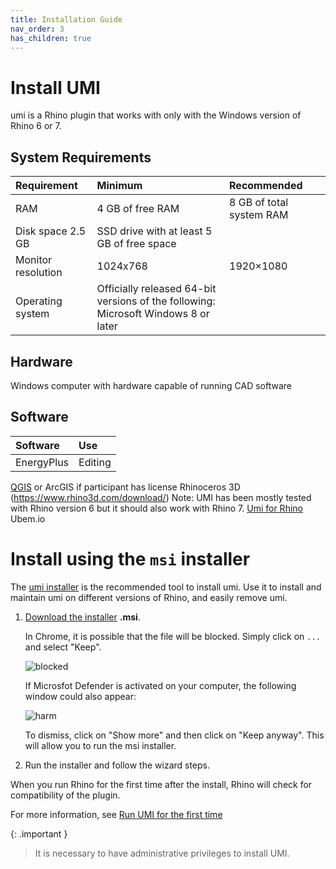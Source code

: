 ```yaml
---
title: Installation Guide
nav_order: 3
has_children: true
---
```


# Install UMI

umi is a Rhino plugin that works with only with the Windows version of Rhino 6 or 7.

## System Requirements

| Requirement                | Minimum                                                                               | Recommended              |
|:---------------------------|:--------------------------------------------------------------------------------------|:-------------------------|
| RAM                        | 4 GB of free RAM                                                                      | 8 GB of total system RAM |
| Disk space          2.5 GB | SSD drive with at least 5 GB of free space                                            |                          |
| Monitor resolution         | 1024x768                                                                              | 1920×1080                |
| Operating system           | Officially released 64-bit versions of the following:<br>Microsoft Windows 8 or later |                          |

## Hardware

Windows computer with hardware capable of running CAD software

## Software

| Software   | Use     |
|:-----------|:--------|
| EnergyPlus | Editing |

[QGIS](https://qgis.org/en/site/index.html) or ArcGIS if participant has license
Rhinoceros 3D (https://www.rhino3d.com/download/) Note: UMI has been mostly tested with
Rhino version 6 but it should also work with Rhino 7.
[Umi for Rhino](http://web.mit.edu/sustainabledesignlab/projects/umi/index.html) Ubem.io

# Install using the `msi` installer

The
[umi installer](https://umireleases.blob.core.windows.net/latest-release/UMI.msi) is the
recommended tool to install umi. Use it to install and maintain umi on different versions
of Rhino, and easily remove umi.


<div class="code-example" markdown="1">

1. [Download the installer](https://umireleases.blob.core.windows.net/latest-release/UMI.msi)
   **.msi**.

   In Chrome, it is possible that the file will be blocked. Simply click on `...` and
   select "Keep".

   ![blocked](/umiverse-docs/assets/images/blocked.png "UMI.msi was blocked because it
   could harm your device")

   If Microsfot Defender is activated on your computer, the following window could also
   appear:

   ![harm](/umiverse-docs/assets/images/harm.png "Microsoft Defender SmartScreen")

   To dismiss, click on "Show more" and then click on "Keep anyway". This will allow you
   to run the msi installer.

2. Run the installer and follow the wizard steps.

When you run Rhino for the first time after the install, Rhino will check for
compatibility of the plugin.

For more information, see
[Run UMI for the first time](run-first-time)

</div>

{: .important }

> It is necessary to have administrative privileges to install UMI.

